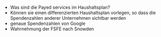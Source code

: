
* Was sind die Payed services im Haushaltsplan?
* Können sie einen differenzierten Haushaltsplan vorlegen, so dass die Spendenzahlen anderer Unternehmen sichtbar werden 
* genaue Spendenzahlen von Google
* Wahrnehmung der FSFE nach Snowden
